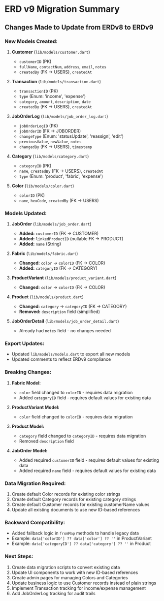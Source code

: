 # ERD v9 Migration Summary

## Changes Made to Update from ERDv8 to ERDv9

### New Models Created:

1. **Customer** (`lib/models/customer.dart`)
   - `customerID` (PK)
   - `fullName`, `contactNum`, `address`, `email`, `notes`
   - `createdBy` (FK → USERS), `createdAt`

2. **Transaction** (`lib/models/transaction.dart`)
   - `transactionID` (PK)
   - `type` (Enum: 'income', 'expense')
   - `category`, `amount`, `description`, `date`
   - `createdBy` (FK → USERS), `createdAt`

3. **JobOrderLog** (`lib/models/job_order_log.dart`)
   - `jobOrderLogID` (PK)
   - `jobOrderID` (FK → JOBORDER)
   - `changeType` (Enum: 'statusUpdate', 'reassign', 'edit')
   - `previousValue`, `newValue`, `notes`
   - `changedBy` (FK → USERS), `timestamp`

4. **Category** (`lib/models/category.dart`)
   - `categoryID` (PK)
   - `name`, `createdBy` (FK → USERS), `createdAt`
   - `type` (Enum: 'product', 'fabric', 'expense')

5. **Color** (`lib/models/color.dart`)
   - `colorID` (PK)
   - `name`, `hexCode`, `createdBy` (FK → USERS)

### Models Updated:

1. **JobOrder** (`lib/models/job_order.dart`)
   - **Added:** `customerID` (FK → CUSTOMER)
   - **Added:** `linkedProductID` (nullable FK → PRODUCT)
   - **Added:** `name` (String)

2. **Fabric** (`lib/models/fabric.dart`)
   - **Changed:** `color` → `colorID` (FK → COLOR)
   - **Added:** `categoryID` (FK → CATEGORY)

3. **ProductVariant** (`lib/models/product_variant.dart`)
   - **Changed:** `color` → `colorID` (FK → COLOR)

4. **Product** (`lib/models/product.dart`)
   - **Changed:** `category` → `categoryID` (FK → CATEGORY)
   - **Removed:** `description` field (simplified)

5. **JobOrderDetail** (`lib/models/job_order_detail.dart`)
   - Already had `notes` field - no changes needed

### Export Updates:

- Updated `lib/models/models.dart` to export all new models
- Updated comments to reflect ERDv9 compliance

### Breaking Changes:

1. **Fabric Model:**
   - `color` field changed to `colorID` - requires data migration
   - Added `categoryID` field - requires default values for existing data

2. **ProductVariant Model:**
   - `color` field changed to `colorID` - requires data migration

3. **Product Model:**
   - `category` field changed to `categoryID` - requires data migration
   - Removed `description` field

4. **JobOrder Model:**
   - Added required `customerID` field - requires default values for existing data
   - Added required `name` field - requires default values for existing data

### Data Migration Required:

1. Create default Color records for existing color strings
2. Create default Category records for existing category strings
3. Create default Customer records for existing customerName values
4. Update all existing documents to use new ID-based references

### Backward Compatibility:

- Added fallback logic in `fromMap` methods to handle legacy data
- Example: `data['colorID'] ?? data['color'] ?? ''` in ProductVariant
- Example: `data['categoryID'] ?? data['category'] ?? ''` in Product

### Next Steps:

1. Create data migration scripts to convert existing data
2. Update UI components to work with new ID-based references
3. Create admin pages for managing Colors and Categories
4. Update business logic to use Customer records instead of plain strings
5. Implement Transaction tracking for income/expense management
6. Add JobOrderLog tracking for audit trails
